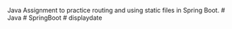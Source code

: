 Java Assignment to practice routing and using static files in Spring Boot. # Java # SpringBoot # displaydate
